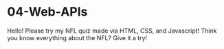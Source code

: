 # 04-Web-APIs
Hello! Please try my NFL quiz made via HTML, CSS, and Javascript! Think you know everything about the NFL? Give it a try!
